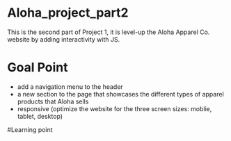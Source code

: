 # Aloha_project_part2

This is the second part of Project 1, it is level-up the Aloha Apparel Co. website by adding interactivity with JS.

# Goal Point 
* add a navigation menu to the header 
* a new section to the page that showcases the different types of apparel products that Aloha sells
* responsive (optimize the website for the three screen sizes: moblie, tablet, desktop)


<!-- ![alt tag](http://url/to/img.png) -->

#Learning point
